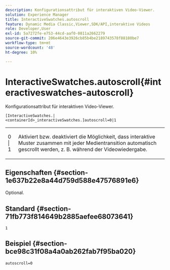 ```yaml
---
description: Konfigurationsattribut für interaktiven Video-Viewer.
solution: Experience Manager
title: InteractiveSwatches.autoscroll
feature: Dynamic Media Classic,Viewer,SDK/API,interaktive Videos
role: Developer,User
exl-id: 5a7272fe-e753-44cd-aaf0-0811a2662279
source-git-commit: 206e4643e3926cb85b4be2189743578f88180be7
workflow-type: tm+mt
source-wordcount: '48'
ht-degree: 10%

---
```


# InteractiveSwatches.autoscroll{#interactiveswatches-autoscroll}

Konfigurationsattribut für interaktiven Video-Viewer.

`[InteractiveSwatches.|<containerId>_interactiveSwatches.]autoscroll=0|1`

<table id="table_441553CD34C94A58A9D7CBF772DEDDB6"> 
 <tbody> 
  <tr> 
   <td colname="col1"> <p> <span class="codeph"> 0 | 1</span> </p> </td> 
   <td colname="col2"> <p> Aktiviert bzw. deaktiviert die Möglichkeit, dass interaktive Muster zusammen mit jeder Medientransition automatisch gescrollt werden, z. B. während der Videowiedergabe. </p> </td> 
  </tr> 
 </tbody> 
</table>

## Eigenschaften {#section-1e637b22e8a44d759d588e47576891e6}

Optional.

## Standard {#section-71fb773f814649b2885aefee68073641}

`1`

## Beispiel {#section-bce98c31f08a4a0ab262fab7f95ba020}

```
autoscroll=0
```
